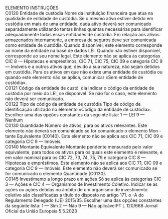  
ELEMENTO  INSTRUÇÕES  
C0120  Entidade de custódia  Nome da instituição financeira que atua na qualidade de entidade de custódia. 
Se o mesmo ativo estiver detido em custódia em mais de uma entidade, cada ativo 
deverá ser comunicado separadamente utilizando tantas linhas quantas necessárias 
para identificar adequadamente todas essas entidades de custódia. 
Em relação aos ativos armazenados internamente, a empresa de seguros deve ser 
comunicada como entidade de custódia. 
Quando disponível, este elemento corresponde ao nome da entidade na base de 
dados LEI. Quando não estiver disponível, corresponde ao seu nome legal. 
Este elemento não se aplica às categorias CIC 8 — Hipotecas e empréstimos, CIC 
71, CIC 75, CIC 09 e categoria CIC 9 — Imóveis e a outros ativos que, devido à 
sua natureza, não sejam detidos em custódia. 
Para os ativos em que não existe uma entidade de custódia ou quando este 
elemento não se aplica, comunicar «Sem entidade de custódia».  
C0121  Código da entidade de custó ­
dia  Indicar o código da entidade de custódia por meio do LEI, se disponível. 
Se não for o caso, este elemento não deverá ser comunicado.  
C0122  Tipo de código da entidade de 
custódia  Tipo de código de identificação utilizado no elemento «Código da entidade de 
custódia». Escolher uma das opções constantes da seguinte lista: 
1 — LEI 
9 — Nenhum  
C0130  Quantidade  Número de ativos, para os ativos relevantes. 
Este elemento não deverá ser comunicado se for comunicado o elemento Mon ­
tante Equivalente (C0140). 
Este elemento não se aplica aos CIC 71, CIC 09 e categoria CIC 9 — Imóveis.  
C0140  Montante Equivalente  Montante pendente mensurado pelo valor equivalente, para todos os ativos para 
os quais este elemento é relevante, e em valor nominal para os CIC 72, 73, 74, 
75, 79 e categoria CIC 8 — Hipotecas e empréstimos. Este elemento não se aplica 
aos CIC 71, CIC 09 e categoria CIC 9 — Imóveis. Este elemento não deverá ser 
comunicado se for comunicado o elemento Quantidade (C0130).  
C0145  Investimento a longo prazo 
em ações  Só se aplica às categorias CIC 3 — Ações e CIC 4 — Organismos de Investimento 
Coletivo. 
Indicar se as ações ou ações detidas no âmbito de um organismo de investimento 
coletivo são classificadas a título do disposto no artigo 171.  o -A do Regulamento 
Delegado (UE) 2015/35. Escolher uma das opções constantes da seguinte lista: 
1 — Sim 
2 — Não 
9 — Não aplicávelPT  L 120/668 Jornal Oficial da União Europeia 5.5.2023